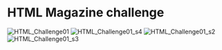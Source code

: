 # HTML Magazine challenge

![HTML_Challenge01](https://github.com/user-attachments/assets/c04803db-5971-4c25-a5cb-740ff361e62d)
![HTML_Challenge01_s4](https://github.com/user-attachments/assets/02c2e7ef-9f46-4908-9989-d16fa2534cff)
![HTML_Challenge01_s2](https://github.com/user-attachments/assets/3d8a04f9-1635-4e8e-93ab-8c68385627f2)
![HTML_Challenge01_s3](https://github.com/user-attachments/assets/e3903e39-f58d-43d2-84b9-eadc9974743f)
